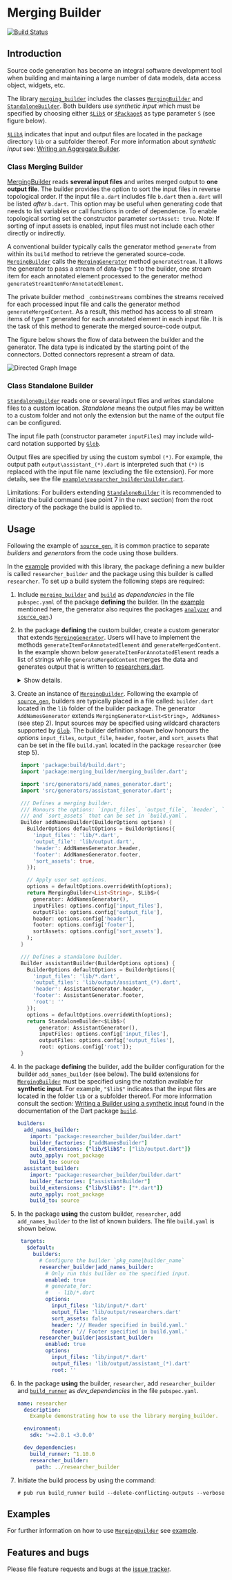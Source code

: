 
# Merging Builder
[![Build Status](https://travis-ci.com/simphotonics/merging_builder.svg?branch=master)](https://travis-ci.com/simphotonics/merging_builder)


## Introduction

Source code generation has become an integral software development tool when building and maintaining a large number of data models, data access object, widgets, etc.

The library [`merging_builder`][merging_builder] includes the classes
[`MergingBuilder`][class-merging-builder] and [`StandaloneBuilder`][class-standalone-builder]. Both builders use *synthetic input* which must be specified
by choosing either [`$Lib$`][$Lib$] or [`$Package$`][$Package$] as type parameter `S` (see figure below).

[`$Lib$`][$Lib$] indicates that input and output files are located in the package directory `lib` or a subfolder thereof. For more information
about *synthetic input* see:
[Writing an Aggregate Builder](https://github.com/dart-lang/build/blob/master/docs/writing_an_aggregate_builder.md#writing-the-builder-using-a-synthetic-input).

### Class Merging Builder

[MergingBuilder] reads **several input files** and writes merged output to **one output file**.
The builder provides the option to sort the input files in reverse topological order. If the input file `a.dart` includes file `b.dart` then `a.dart` will be listed *after* `b.dart`. This option may be useful when
generating code that needs to list variables or call functions in order of dependence. To enable topological sorting set the constructor parameter `sortAsset: true`. Note: If sorting of input assets is enabled, input files must not include each other directly or indirectly.

A conventional builder typically calls the generator method `generate` from within its `build` method to retrieve the generated source-code. [`MergingBuilder`][MergingBuilder] calls the [`MergingGenerator`][MergingGenerator] method `generateStream`. It allows the generator to pass a stream of data-type `T` to the builder, one stream item for each annotated element processed to the generator method `generateStreamItemForAnnotatedElement`.

The private builder method `_combineStreams` combines the streams received for each processed input file and calls the generator method `generateMergedContent`. As a result, this method has access to all stream items of type `T` generated for each annotated element in each input file. It is the task of this method to generate the merged source-code output.

The figure below shows the flow of data between the builder and the generator. The data type is indicated by the starting point of the connectors. Dotted connectors represent a stream of data.


![Directed Graph Image](https://raw.githubusercontent.com/simphotonics/merging_builder/master/images/merging_builder.svg?sanitize=true)

### Class Standalone Builder

[`StandaloneBuilder`][StandaloneBuilder] reads one or several input files and writes standalone files to a custom location.
*Standalone* means the output files may be written to a custom folder and not only the extension but the
name of the output file can be configured.

The input file path (constructor parameter `inputFiles`) may include
wild-card notation supported by [`Glob`][Glob].

Output files are specified by using the custom symbol
`(*)`. For example, the output path `output\assistant_(*).dart` is interpreted such that `(*)` is replaced with the input file name (excluding the file extension). For more details, see the file [`example\researcher_builder\builder.dart`][builder.dart].

Limitations: For builders extending [`StandaloneBuilder`][StandaloneBuilder] it is recommended to initiate the build command (see point 7 in the next section) from the root directory of the package the build is applied to.


## Usage

Following the example of [`source_gen`][source_gen], it is common practice to separate *builders* and *generators* from the code using those builders.

In the [example] provided with this library, the package defining a new builder is called `researcher_builder` and the package using this builder is called `researcher`. To set up a build system the following steps are required:

1. Include [`merging_builder`][merging_builder] and [`build`][build] as *dependencies* in the file `pubspec.yaml` of the package **defining** the builder. (In the [example] mentioned here, the generator also requires the packages [`analyzer`][analyzer] and [`source_gen`][source_gen].)

2. In the package **defining** the custom builder, create a custom generator that extends [`MergingGenerator`][MergingGenerator]. Users will have to implement the methods `generateItemForAnnotatedElement` and `generateMergedContent`. In the example shown below `generateItemForAnnotatedElement` reads a list of strings while `generateMergedContent` merges the data and generates output that is written to [researchers.dart].
   <details> <summary> Show details. </summary>

    ```Dart
    import 'dart:async';
    import 'package:analyzer/dart/element/element.dart';
    import 'package:build/src/builder/build_step.dart';
    import 'package:merging_builder/merging_builder.dart';
    import 'package:merging_builder/src/annotations/add_names.dart';
    import 'package:source_gen/source_gen.dart';
    import 'package:quote_buffer/quote_buffer.dart';

    /// Reads numbers from annotated classes and emits the sum.
    class AddNamesGenerator extends MergingGenerator<List<String>, AddNames> {
      /// Portion of source code included at the top of the generated file.
      /// Should be specified as header when constructing the merging builder.
      static String get header {
        return '/// Added names.';
      }

      /// Portion of source code included at the very bottom of the generated file.
      /// Should be specified as [footer] when constructing the merging builder.
      static String get footer {
        return '/// This is the footer.';
      }

      @override
      List<String> generateStreamItemForAnnotatedElement(
        Element element,
        ConstantReader annotation,
        BuildStep buildStep,
      ) {
        final List<String> result = [];
        if (element is ClassElement) {
          final nameObjects =
              element.getField('names')?.computeConstantValue()?.toListValue();
          if (nameObjects != null) {
            for (final nameObj in nameObjects) {
              result.add(nameObj.toStringValue());
            }
            return result;
          }
        }
        return null;
      }

      /// Returns merged content.
      @override
      FutureOr<String> generateMergedContent(Stream<List<String>> stream) async {
        final b = QuoteBuffer();
        int i = 0;
        final List<List<String>> allNames = [];
        // Iterate over stream:
        await for (final names in stream) {
          b.write('final name$i = [');
          b.writelnAllQ(names, separator2: ',');
          b.writeln('];');
          ++i;
          allNames.add(names);
        }

        b.writeln('');
        b.writeln('final List<List<String>> names = [');
        for (var names in allNames) {
          b.writeln('  [');
          b.writelnAllQ(names, separator2: ',');
          b.writeln('  ],');
        }
        b.writeln('];');
        return b.toString();
      }
    }
    ```

   </details>

3. Create an instance of [`MergingBuilder`][MergingBuilder]. Following the example of [`source_gen`][source_gen], builders are typically placed in a file called: `builder.dart` located in the `lib` folder of the builder package. The generator `AddNamesGenerator` extends `MergingGenerator<List<String>, AddNames>` (see step 2). Input sources may be specified using wildcard characters supported by [`Glob`][Glob]. The builder definition shown below honours the *options* `input_files`, `output_file`, `header`, `footer`,
and `sort_assets` that can be set in the file `build.yaml` located in the package `researcher` (see step 5).

    ```Dart
     import 'package:build/build.dart';
     import 'package:merging_builder/merging_builder.dart';

     import 'src/generators/add_names_generator.dart';
     import 'src/generators/assistant_generator.dart';

     /// Defines a merging builder.
     /// Honours the options: `input_files`, `output_file`, `header`, `footer`,
     /// and `sort_assets` that can be set in `build.yaml`.
     Builder addNamesBuilder(BuilderOptions options) {
       BuilderOptions defaultOptions = BuilderOptions({
         'input_files': 'lib/*.dart',
         'output_file': 'lib/output.dart',
         'header': AddNamesGenerator.header,
         'footer': AddNamesGenerator.footer,
         'sort_assets': true,
       });

       // Apply user set options.
       options = defaultOptions.overrideWith(options);
       return MergingBuilder<List<String>, $Lib$>(
         generator: AddNamesGenerator(),
         inputFiles: options.config['input_files'],
         outputFile: options.config['output_file'],
         header: options.config['header'],
         footer: options.config['footer'],
         sortAssets: options.config['sort_assets'],
       );
     }

     /// Defines a standalone builder.
     Builder assistantBuilder(BuilderOptions options) {
       BuilderOptions defaultOptions = BuilderOptions({
         'input_files': 'lib/*.dart',
         'output_files': 'lib/output/assistant_(*).dart',
         'header': AssistantGenerator.header,
         'footer': AssistantGenerator.footer,
         'root': ''
       });
       options = defaultOptions.overrideWith(options);
       return StandaloneBuilder<$Lib$>(
           generator: AssistantGenerator(),
           inputFiles: options.config['input_files'],
           outputFiles: options.config['output_files'],
           root: options.config['root']);
     }
    ```

4. In the package **defining** the builder, add the builder configuration for the builder `add_names_builder` (see below). The build extensions for
[`MergingBuilder`][MergingBuilder] must be specified using the notation available for **synthetic input**. For example, `"$lib$"` indicates that the
input files are located in the folder `lib` or a subfolder thereof.
For more information consult the section: [Writing a Builder using a synthetic input]
found in the documentation of the Dart package [`build`][build].

    ```Yaml
    builders:
      add_names_builder:
        import: "package:researcher_builder/builder.dart"
        builder_factories: ["addNamesBuilder"]
        build_extensions: {"lib/$lib$": ["lib/output.dart"]}
        auto_apply: root_package
        build_to: source
      assistant_builder:
        import: "package:researcher_builder/builder.dart"
        builder_factories: ["assistantBuilder"]
        build_extensions: {"lib/$lib$": ["*.dart"]}
        auto_apply: root_package
        build_to: source
    ```

5. In the package **using** the custom builder, `researcher`, add `add_names_builder` to the list of known builders. The file `build.yaml` is shown below.

    ```Yaml
     targets:
       $default:
         builders:
           # Configure the builder `pkg_name|builder_name`
           researcher_builder|add_names_builder:
             # Only run this builder on the specified input.
             enabled: true
             # generate_for:
             #   - lib/*.dart
             options:
               input_files: 'lib/input/*.dart'
               output_file: 'lib/output/researchers.dart'
               sort_assets: false
               header: '// Header specified in build.yaml.'
               footer: '// Footer specified in build.yaml.'
           researcher_builder|assistant_builder:
             enabled: true
             options:
               input_files: 'lib/input/*.dart'
               output_files: 'lib/output/assistant_(*).dart'
               root: ''
    ```

6. In the package **using** the builder, `researcher`, add `researcher_builder`
and [`build_runner`][build_runner] as *dev_dependencies* in the file `pubspec.yaml`.

    ```Yaml
    name: researcher
      description:
        Example demonstrating how to use the library merging_builder.

      environment:
        sdk: '>=2.8.1 <3.0.0'

      dev_dependencies:
        build_runner: ^1.10.0
        researcher_builder:
          path: ../researcher_builder
    ```

7. Initiate the build process by using the command:
   ```console
   # pub run build_runner build --delete-conflicting-outputs --verbose
   ```

## Examples

For further information on how to use [`MergingBuilder`][MergingBuilder] see [example].

## Features and bugs

Please file feature requests and bugs at the [issue tracker].

[issue tracker]: https://github.com/simphotonics/merging_builder/issues

[analyzer]: https://pub.dev/packages/analyzer

[build]: https://pub.dev/packages/build

[build_runner]: https://pub.dev/packages/build_runner

[builder.dart]: https://github.com/simphotonics/merging_builder/blob/master/example/researcher_builder/lib/builder.dart

[class-merging-builder]: https://github.com/simphotonics/merging_builder#class-merging-builder

[class-standalone-builder]: https://github.com/simphotonics/merging_builder#class-standalone-builder

[example]: example

[Generator]: https://pub.dev/documentation/source_gen/latest/source_gen/Generator-class.html

[GeneratorForAnnotation]: https://pub.dev/documentation/source_gen/latest/source_gen/GeneratorForAnnotation-class.html

[Glob]: https://pub.dev/packages/glob

[$Lib$]: https://pub.dev/documentation/merging_builder/latest/merging_builder/$Lib$-class.html

[MergingBuilder]: https://pub.dev/documentation/merging_builder/latest/merging_builder/MergingBuilder-class.html

[merging_builder]: https://pub.dev/packages/merging_builder

[MergingGenerator]: https://pub.dev/documentation/merging_builder/latest/merging_builder/MergingGenerator-class.html

[$Package$]: https://pub.dev/documentation/merging_builder/latest/merging_builder/$Package$-class.html

[researchers.dart]: https://github.com/simphotonics/merging_builder/blob/master/example/researcher/lib/researchers.dart

[source_gen]: https://pub.dev/packages/source_gen

[source_gen_test]: https://pub.dev/packages/source_gen_test

[StandaloneBuilder]: https://pub.dev/documentation/merging_builder/latest/merging_builder/StandaloneBuilder-class.html

[Writing a Builder using a synthetic input]: https://github.com/dart-lang/build/blob/master/docs/writing_an_aggregate_builder.md#writing-the-builder-using-a-synthetic-input

